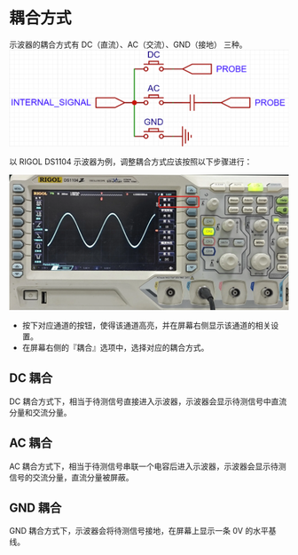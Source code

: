 # 耦合方式
示波器的耦合方式有 DC（直流）、AC（交流）、GND（接地） 三种。  
![](coupling_model.png)

以 RIGOL DS1104 示波器为例，调整耦合方式应该按照以下步骤进行：

![](coupling.webp)

- 按下对应通道的按钮，使得该通道高亮，并在屏幕右侧显示该通道的相关设置。
- 在屏幕右侧的『耦合』选项中，选择对应的耦合方式。

## DC 耦合
DC 耦合方式下，相当于待测信号直接进入示波器，示波器会显示待测信号中直流分量和交流分量。

## AC 耦合
AC 耦合方式下，相当于待测信号串联一个电容后进入示波器，示波器会显示待测信号的交流分量，直流分量被屏蔽。

## GND 耦合
GND 耦合方式下，示波器会将待测信号接地，在屏幕上显示一条 0V 的水平基线。